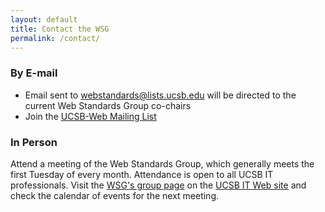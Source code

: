```yaml
---
layout: default
title: Contact the WSG
permalink: /contact/
---
```


### By E-mail

* Email sent to [webstandards@lists.ucsb.edu](mailto:webstandards@lists.ucsb.edu) will be directed to the current Web Standards Group co-chairs
* Join the [UCSB-Web Mailing List](https://lists.ucsb.edu/mailman/listinfo/ucsb-web)

### In Person

Attend a meeting of the Web Standards Group, which generally meets the first
Tuesday of every month. Attendance is open to all UCSB IT professionals. Visit
the [WSG's group page](https://it.ucsb.edu/groups/wsg) on the
[UCSB IT Web site](https://it.ucsb.edu) and check the calendar of events for
the next meeting.
